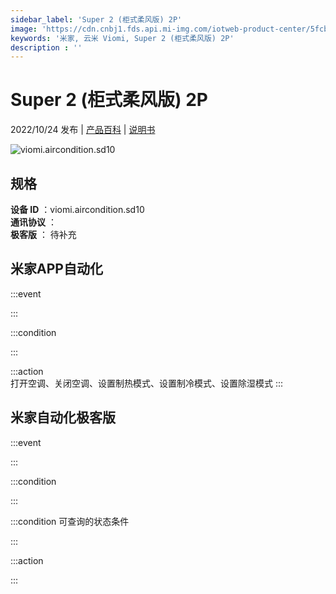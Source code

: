 ```yaml
---
sidebar_label: 'Super 2 (柜式柔风版) 2P'
image: 'https://cdn.cnbj1.fds.api.mi-img.com/iotweb-product-center/5fcba45524d52d8f47291b9905f9ecab_1657964909401.png?GalaxyAccessKeyId=AKVGLQWBOVIRQ3XLEW&Expires=9223372036854775807&Signature=+bVMjGUl2oN9pY7jycm44McYErQ='
keywords: '米家, 云米 Viomi, Super 2 (柜式柔风版) 2P'
description : ''
---
```

# Super 2 (柜式柔风版) 2P

2022/10/24 发布 | [产品百科](https://home.mi.com/webapp/content/baike/product/index.html?model=viomi.aircondition.sd10/) | [说明书](https://home.mi.com/views/introduction.html?model=viomi.aircondition.sd10&region=cn)

![viomi.aircondition.sd10](https://cdn.cnbj1.fds.api.mi-img.com/iotweb-product-center/5fcba45524d52d8f47291b9905f9ecab_1657964909401.png?GalaxyAccessKeyId=AKVGLQWBOVIRQ3XLEW&Expires=9223372036854775807&Signature=+bVMjGUl2oN9pY7jycm44McYErQ=)

## 规格  
> 
**设备 ID** ：viomi.aircondition.sd10  
**通讯协议** ：  
**极客版**  ： 待补充 


## 米家APP自动化  

:::event  

:::

:::condition  

:::

:::action   
打开空调、关闭空调、设置制热模式、设置制冷模式、设置除湿模式
:::

## 米家自动化极客版  

:::event  

:::

:::condition  

:::

:::condition 可查询的状态条件  

:::

:::action  

:::

        
